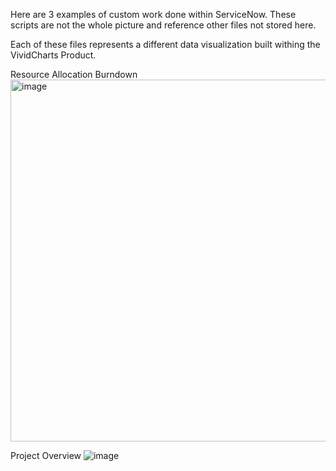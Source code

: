 Here are 3 examples of custom work done within ServiceNow.  These scripts are not the whole picture and reference other files not stored here.

Each of these files represents a different data visualization built withing the VividCharts Product.

Resource Allocation Burndown
<img width="579" alt="image" src="https://github.com/WillMcGill/ServiceNow-Examples/assets/47223052/de27b16c-210c-41f6-8c2c-1d1df565a534">

Project Overview
![image](https://github.com/WillMcGill/ServiceNow-Examples/assets/47223052/b650c200-3686-4599-8313-847426ecd788)




